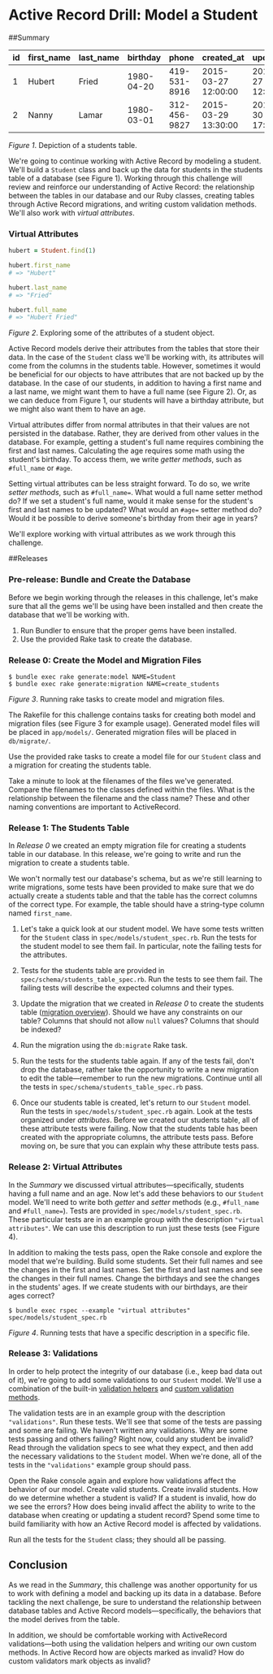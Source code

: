 # Active Record Drill: Model a Student

##Summary

| id | first_name | last_name | birthday | phone | created_at | updated_at |
| --- | --- | --- | --- | --- | --- | --- |
|1 | Hubert | Fried | 1980-04-20 | 419-531-8916 | 2015-03-27 12:00:00 | 2015-03-27 12:00:00 |
|2 | Nanny | Lamar | 1980-03-01 | 312-456-9827 | 2015-03-29 13:30:00 | 2015-03-30 17:45:00 |

*Figure 1*.  Depiction of a students table.

We're going to continue working with Active Record by modeling a student.  We'll build a `Student` class and back up the data for students in the students table of a database (see Figure 1). Working through this challenge will review and reinforce our understanding of Active Record: the relationship between the tables in our database and our Ruby classes, creating tables through Active Record migrations, and writing custom validation methods.  We'll also work with *virtual attributes*.

### Virtual Attributes
```ruby
hubert = Student.find(1)

hubert.first_name
# => "Hubert"

hubert.last_name
# => "Fried"

hubert.full_name
# => "Hubert Fried"
```
*Figure 2*. Exploring some of the attributes of a student object.

Active Record models derive their attributes from the tables that store their data.  In the case of the `Student` class we'll be working with, its attributes will come from the columns in the students table. However, sometimes it would be beneficial for our objects to have attributes that are not backed up by the database.  In the case of our students, in addition to having a first name and a last name, we might want them to have a full name (see Figure 2).  Or, as we can deduce from Figure 1, our students will have a birthday attribute, but we might also want them to have an age.

Virtual attributes differ from normal attributes in that their values are not persisted in the database. Rather, they are derived from other values in the database.  For example, getting a student's full name requires combining the first and last names.  Calculating the age requires some math using the student's birthday.  To access them, we write *getter methods*, such as `#full_name` or `#age`.

Setting virtual attributes can be less straight forward.  To do so, we write *setter methods*, such as `#full_name=`. What would a full name setter method do?  If we set a student's full name, would it make sense for the student's first and last names to be updated?  What would an `#age=` setter method do?  Would it be possible to derive someone's birthday from their age in years?

We'll explore working with virtual attributes as we work through this challenge.


##Releases

### Pre-release: Bundle and Create the Database
Before we begin working through the releases in this challenge, let's make sure that all the gems we'll be using have been installed and then create the database that we'll be working with.

1. Run Bundler to ensure that the proper gems have been installed.
2. Use the provided Rake task to create the database.


### Release 0: Create the Model and Migration Files
```text
$ bundle exec rake generate:model NAME=Student
$ bundle exec rake generate:migration NAME=create_students
```
*Figure 3*. Running rake tasks to create model and migration files.

The Rakefile for this challenge contains tasks for creating both model and migration files (see Figure 3 for example usage).  Generated model files will be placed in `app/models/`.  Generated migration files will be placed in `db/migrate/`.

Use the provided rake tasks to create a model file for our `Student` class and a migration for creating the students table.

Take a minute to look at the filenames of the files we've generated.  Compare the filenames to the classes defined within the files. What is the relationship between the filename and the class name? These and other naming conventions are important to ActiveRecord.


### Release 1: The Students Table
In *Release 0* we created an empty migration file for creating a students table in our database.  In this release, we're going to write and run the migration to create a students table.

We won't normally test our database's schema, but as we're still learning to write migrations, some tests have been provided to make sure that we do actually create a students table and that the table has the correct columns of the correct type.  For example, the table should have a string-type column named `first_name`.

1. Let's take a quick look at our student model.  We have some tests written for the `Student` class in `spec/models/student_spec.rb`.  Run the tests for the student model to see them fail. In particular, note the failing tests for the attributes.

2. Tests for the students table are provided in `spec/schema/students_table_spec.rb`.  Run the tests to see them fail.  The failing tests will describe the expected columns and their types.

3. Update the migration that we created in *Release 0* to create the students table ([migration overview][RailsGuides on Migrations]). Should we have any constraints on our table?  Columns that should not allow `null` values?  Columns that should be indexed?

4. Run the migration using the `db:migrate` Rake task.

5. Run the tests for the students table again.  If any of the tests fail, don't drop the database, rather take the opportunity to write a new migration to edit the table—remember to run the new migrations. Continue until all the tests in `spec/schema/students_table_spec.rb` pass.

6. Once our students table is created, let's return to our `Student` model.  Run the tests in `spec/models/student_spec.rb` again.  Look at the tests organized under *attributes*.  Before we created our students table, all of these attribute tests were failing.  Now that the students table has been created with the appropriate columns, the attribute tests pass.  Before moving on, be sure that you can explain why these attribute tests pass.


### Release 2: Virtual Attributes
In the *Summary* we discussed virtual attributes—specifically, students having a full name and an age.  Now let's add these behaviors to our `Student` model.  We'll need to write both *getter* and *setter* methods (e.g., `#full_name` and `#full_name=`).  Tests are provided in `spec/models/student_spec.rb`.  These particular tests are in an example group with the description `"virtual attributes"`.  We can use this description to run just these tests (see Figure 4).

In addition to making the tests pass, open the Rake console and explore the model that we're building.  Build some students.  Set their full names and see the changes in the first and last names.  Set the first and last names and see the changes in their full names.  Change the birthdays and see the changes in the students' ages.  If we create students with our birthdays, are their ages correct?

```
$ bundle exec rspec --example "virtual attributes" spec/models/student_spec.rb
```
*Figure 4*. Running tests that have a specific description in a specific file.


### Release 3: Validations
In order to help protect the integrity of our database (i.e., keep bad data out of it), we're going to add some validations to our `Student` model.  We'll use a combination of the built-in [validation helpers][Validation Helpers] and [custom validation methods][Custom Validation Methods].

The validation tests are in an example group with the description `"validations"`.  Run these tests.  We'll see that some of the tests are passing and some are failing.  We haven't written any validations.  Why are some tests passing and others failing?  Right now, could any student be invalid?  Read through the validation specs to see what they expect, and then add the necessary validations to the `Student` model.  When we're done, all of the tests in the `"validations"` example group should pass.

Open the Rake console again and explore how validations affect the behavior of our model.  Create valid students.  Create invalid students.  How do we determine whether a student is valid?  If a student is invalid, how do we see the errors?  How does being invalid affect the ability to write to the database when creating or updating a student record?  Spend some time to build familiarity with how an Active Record model is affected by validations.

Run all the tests for the `Student` class; they should all be passing.


## Conclusion
As we read in the *Summary*, this challenge was another opportunity for us to work with defining a model and backing up its data in a database.  Before tackling the next challenge, be sure to understand the relationship between database tables and Active Record models—specifically, the behaviors that the model derives from the table.

In addition, we should be comfortable working with ActiveRecord validations—both using the validation helpers and writing our own custom methods.  In Active Record how are objects marked as invalid?  How do custom validators mark objects as invalid?


[Custom Validation Methods]: http://guides.rubyonrails.org/v3.2.13/active_record_validations_callbacks.html#custom-methods
[Validation Helpers]: http://guides.rubyonrails.org/v3.2.13/active_record_validations_callbacks.html#validation-helpers
[RailsGuides on Migrations]: http://guides.rubyonrails.org/v3.2.13/migrations.html
